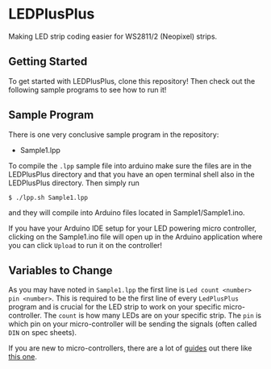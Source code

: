 # LEDPlusPlus

Making LED strip coding easier for WS2811/2 (Neopixel) strips.

## Getting Started
To get started with LEDPlusPlus, clone this repository! Then check out 
the following sample programs to see how to run it!

## Sample Program
There is one very conclusive sample program in the repository:
- Sample1.lpp


To compile the `.lpp` sample file into arduino make sure the files are 
in the LEDPlusPlus directory and that you have an open terminal shell 
also in the LEDPlusPlus directory. Then simply run
```
$ ./lpp.sh Sample1.lpp
```
and they will compile into Arduino files located in Sample1/Sample1.ino.

If you have your Arduino IDE setup for your LED powering micro 
controller, clicking on the Sample1.ino file will open up in the Arduino 
application where you can click `Upload` to run it on the controller!

## Variables to Change

As you may have noted in `Sample1.lpp` the first line is `Led count <number> pin <number>`. This is required to be the first line of every `LedPlusPlus` program and is crucial for the LED strip to work on your specific micro-controller. The `count` is how many LEDs are on your specific strip. The `pin` is which pin on your micro-controller will be sending the signals (often called `DIN` on spec sheets). 

If you are new to micro-controllers, there are a lot of [guides](http://bfy.tw/906F) out there like [this one](https://learn.adafruit.com/adafruit-neopixel-uberguide/neopixel-strips).
